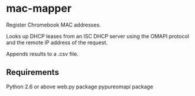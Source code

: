 mac-mapper
==========

Register Chromebook MAC addresses.

Looks up DHCP leases from an ISC DHCP server using the OMAPI
protocol and the remote IP address of the request.

Appends results to a .csv file.

Requirements
------------
Python 2.6 or above
web.py package
pypureomapi package

